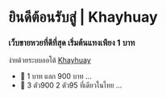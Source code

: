 # ยินดีต้อนรับสู่ | Khayhuay
### เว็บขายหวยที่ดีที่สุด เริ่มต้นแทงเพียง 1 บาท 
ง่ายด้วยระบบออโต้ [Khayhuay](https://www.Khayhuay.com)
- 👀 1 บาท แลก 900 บาท ...
- 🌱 3 ตัว900 2 ตัว95 ที่เดียวในไทย ...
<!---
Khayhuay24 casino the bet no.1 goto website   
[Khayhuay](https://www.Khayhuay.com)
--->
